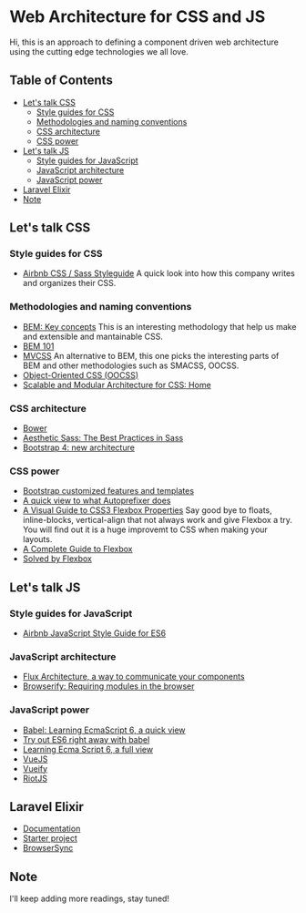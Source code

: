 # Web Architecture for CSS and JS
Hi, this is an approach to defining a component driven web architecture using the cutting edge technologies we all love.

## Table of Contents
- [Let's talk CSS](#lets-talk-css)
  - [Style guides for CSS](#style-guides-for-css)
  - [Methodologies and naming conventions](#methodologies-and-naming-conventions)
  - [CSS architecture](#css-architecture)
  - [CSS power](#css-power)
- [Let's talk JS](#lets-talk-js)
  - [Style guides for JavaScript](#style-guides-for-javascript)
  - [JavaScript architecture](#javascript-architecture)
  - [JavaScript power](#javascript-power)
- [Laravel Elixir](#laravel-elixir)
- [Note](#note)

## Let's talk CSS

### Style guides for CSS
- [Airbnb CSS / Sass Styleguide](https://github.com/airbnb/css)
  A quick look into how this company writes and organizes their CSS.

### Methodologies and naming conventions
- [BEM: Key concepts](https://en.bem.info/method/definitions/)
  This is an interesting methodology that help us make and extensible and mantainable CSS.
- [BEM 101](https://css-tricks.com/bem-101/)
- [MVCSS](http://mvcss.io/)
  An alternative to BEM, this one picks the interesting parts of BEM and other methodologies such as SMACSS, OOCSS.
- [Object-Oriented CSS (OOCSS)](http://oocss.org/)
- [Scalable and Modular Architecture for CSS: Home](https://smacss.com/)

### CSS architecture
- [Bower](http://bower.io/)
- [Aesthetic Sass: The Best Practices in Sass](https://scotch.io/courses/aesthetic-sass-the-best-practices-in-sass)
- [Bootstrap 4: new architecture](http://v4-alpha.getbootstrap.com/getting-started/introduction/)

### CSS power
- [Bootstrap customized features and templates](http://themes.getbootstrap.com/products/application)
- [A quick view to what Autoprefixer does](https://github.com/postcss/autoprefixer#options)
- [A Visual Guide to CSS3 Flexbox Properties](https://scotch.io/tutorials/a-visual-guide-to-css3-flexbox-properties)
  Say good bye to floats, inline-blocks, vertical-align that not always work and give Flexbox a try. You will find out it is a huge improvemt to CSS when making your layouts.
- [A Complete Guide to Flexbox](https://css-tricks.com/snippets/css/a-guide-to-flexbox/)
- [Solved by Flexbox](http://philipwalton.github.io/solved-by-flexbox/)

## Let's talk JS

### Style guides for JavaScript
- [Airbnb JavaScript Style Guide for ES6](https://github.com/airbnb/javascript)

### JavaScript architecture
- [Flux Architecture, a way to communicate your components](https://scotch.io/tutorials/getting-to-know-flux-the-react-js-architecture)
- [Browserify: Requiring modules in the browser](http://browserify.org/)

### JavaScript power
- [Babel: Learning EcmaScript 6, a quick view](https://babeljs.io/docs/learn-es2015/)
- [Try out ES6 right away with babel](https://babeljs.io/repl/)
- [Learning Ecma Script 6, a full view](https://github.com/ericdouglas/ES6-Learning)
- [VueJS](http://vuejs.org/)
- [Vueify](https://github.com/vuejs/vueify)
- [RiotJS](http://riotjs.com/)

## Laravel Elixir
- [Documentation](http://laravel.com/docs/5.1/elixir)
- [Starter project](https://github.com/CristianLlanos/laravel-elixir-starter)
- [BrowserSync](http://www.browsersync.io/)

## Note
I'll keep adding more readings, stay tuned!
